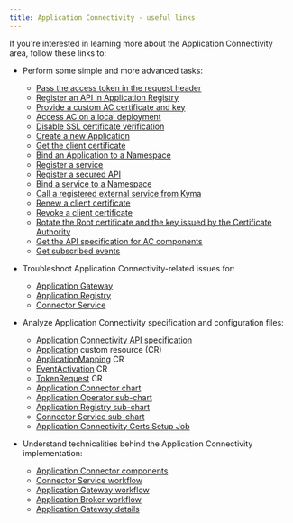 ```yaml
---
title: Application Connectivity - useful links
---
```


<!-- Link to Application Operator to be removed. -->

If you're interested in learning more about the Application Connectivity area, follow these links to:

- Perform some simple and more advanced tasks:

  - [Pass the access token in the request header](../../../04-operation-guides/operations/ac-01-pass-access-token-in-request-header.md)
  - [Register an API in Application Registry](../../../04-operation-guides/operations/ac-02-api-registration.md)
  - [Provide a custom AC certificate and key](../../../04-operation-guides/operations/ac-03-application-connector-certificates.md)
  - [Access AC on a local deployment](../../../04-operation-guides/operations/ac-04-access-ac-on-local.md)
  - [Disable SSL certificate verification](../../../03-tutorials/00-application-connectivity/ac-14-disable-ssl-certificate-verification.md)
  - [Create a new Application](../../../03-tutorials/00-application-connectivity/ac-01-create-application.md)
  - [Get the client certificate](../../../03-tutorials/00-application-connectivity/ac-02-get-client-certificate.md)
  - [Bind an Application to a Namespace](../../../03-tutorials/00-application-connectivity/ac-03-application-mapping.md)
  - [Register a service](../../../03-tutorials/00-application-connectivity/ac-04-register-manage-services.md)
  - [Register a secured API](../../../03-tutorials/00-application-connectivity/ac-05-register-secured-api.md)
  - [Bind a service to a Namespace](../../../03-tutorials/00-application-connectivity/ac-06-service-mapping.md)
  - [Call a registered external service from Kyma](../../../03-tutorials/00-application-connectivity/ac-08-call-registered-service-from-kyma.md)
  - [Renew a client certificate](../../../03-tutorials/00-application-connectivity/ac-09-renew-client-cert.md)
  - [Revoke a client certificate](../../../03-tutorials/00-application-connectivity/ac-10-revoke-client-cert.md)
  - [Rotate the Root certificate and the key issued by the Certificate Authority](../../../03-tutorials/00-application-connectivity/ac-11-rotate-root-ca.md)
  - [Get the API specification for AC components](../../../03-tutorials/00-application-connectivity/ac-12-get-api-specification.md)
  - [Get subscribed events](../../../03-tutorials/00-application-connectivity/ac-13-get-subscribed-events.md)

- Troubleshoot Application Connectivity-related issues for:

  - [Application Gateway](../../../04-operation-guides/troubleshooting/ac-01-application-gateway-troubleshooting.md)
  - [Application Registry](../../../04-operation-guides/troubleshooting/ac-02-application-registry-troubleshooting.md)
  - [Connector Service](../../../04-operation-guides/troubleshooting/ac-03-connector-service-troubleshooting.md)

- Analyze Application Connectivity specification and configuration files:

  - [Application Connectivity API specification](../../../05-technical-reference/ac-01-application-connectivity-api-specification.md)
  - [Application](../../../05-technical-reference/00-custom-resources/ac-01-application.md) custom resource (CR)
  - [ApplicationMapping](../../../05-technical-reference/00-custom-resources/ac-02-applicationmapping.md) CR
  - [EventActivation](../../../05-technical-reference/00-custom-resources/ac-03-eventactivation.md) CR
  - [TokenRequest](../../../05-technical-reference/00-custom-resources/ac-04-tokenrequest.md) CR
  - [Application Connector chart](../../../05-technical-reference/00-configuration-parameters/ac-01-application-connector-chart.md)
  - [Application Operator sub-chart](../../../05-technical-reference/00-configuration-parameters/ac-02-application-operator-sub-chart.md)
  - [Application Registry sub-chart](../../../05-technical-reference/00-configuration-parameters/ac-03-application-registry-sub-chart.md)
  - [Connector Service sub-chart](../../../05-technical-reference/00-configuration-parameters/ac-04-connector-service-sub-chart.md)
  - [Application Connectivity Certs Setup Job](../../../05-technical-reference/00-configuration-parameters/ac-05-application-connectivity-certs-setup-job.md)

- Understand technicalities behind the Application Connectivity implementation:

  - [Application Connector components](../../../05-technical-reference/00-architecture/ac-01-application-connector-components.md)
  - [Connector Service workflow](../../../05-technical-reference/00-architecture/ac-02-connector-service.md)
  - [Application Gateway workflow](../../../05-technical-reference/00-architecture/ac-03-application-gateway.md)
  - [Application Broker workflow](../../../05-technical-reference/00-architecture/ac-04-application-broker.md)
  - [Application Gateway details](../../../05-technical-reference/ac-02-application-gateway-details.md)
